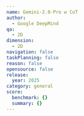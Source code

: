 ```yaml
---
name: Gemini-2.0-Pro w CoT
author:
  - Google DeepMind
qa:
  - 2D
dimension:
  - 2D
navigation: false
taskPlanning: false
reason: false
opensource: false
release:
  year: 2025
category: general
score:
  benchmark: {}
  summary: {}
---
```

